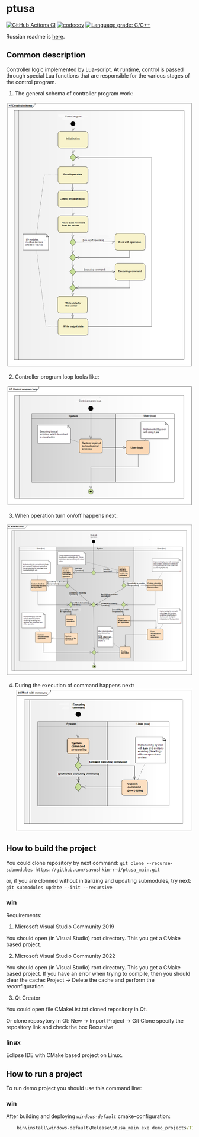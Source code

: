 # ptusa #

[![GitHub Actions CI](https://github.com/savushkin-r-d/ptusa_main/actions/workflows/cmake.yml/badge.svg)](https://github.com/savushkin-r-d/ptusa_main/actions/workflows/cmake.yml) [![codecov](https://codecov.io/gh/savushkin-r-d/ptusa_main/branch/master/graph/badge.svg?token=G1BK5054IJ)](https://codecov.io/gh/savushkin-r-d/ptusa_main) [![Language grade: C/C++](https://img.shields.io/lgtm/grade/cpp/g/savushkin-r-d/ptusa_main.svg?logo=lgtm&logoWidth=18)](https://lgtm.com/projects/g/savushkin-r-d/ptusa_main/context:cpp)

Russian readme is [here](russian_readme/readme.md).

## Common description ##

Controller logic implemented by Lua-script. At runtime, control is passed through special Lua functions that are responsible for the various stages of the control program.

1. The general schema of controller program work:

![Clone repository](readme_images/main_en.png)

2. Controller program loop looks like:

![Clone repository](readme_images/control_cycle_en.png)

3. When operation turn on/off happens next:

![Clone repository](readme_images/tech_object__set_mode_en.png)

4. During the execution of command happens next:
![Clone repository](readme_images/tech_object__exec_cmd_en.png)

## How to build the project ##

You could clone repository by next command:
`git clone --recurse-submodules https://github.com/savushkin-r-d/ptusa_main.git`

or, if you are clonned without initializing and updating submodules, try next:
`git submodules update --init --recursive`

### win ###

Requirements:
1. Microsoft Visual Studio Community 2019

You should open (in Visual Studio) root directory. This you get a CMake based project.

2. Microsoft Visual Studio Community 2022

You should open (in Visual Studio) root directory. This you get a CMake based project. If you have an error when trying to compile, then you should clear the cache:
    Project -> Delete the cache and perform the reconfiguration

3. Qt Creator

You could open file CMakeList.txt cloned repository in Qt.

Or clone reposytory in Qt:
    New -> Import Project -> Git Clone
    specify the repository link and check the box Recursive

### linux ###

Eclipse IDE with CMake based project on Linux.

## How to run a project ##

To run demo project you should use this command line:

### win ###

 After building and deploying *`windows-default`* cmake-configuration:

```cmd
    bin\install\windows-default\Release\ptusa_main.exe demo_projects/T1-PLCnext-Demo/main.plua path demo_projects/T1-PLCnext-Demo/ sys_path demo_projects/T1-PLCnext-Demo/sys/ debug
```
